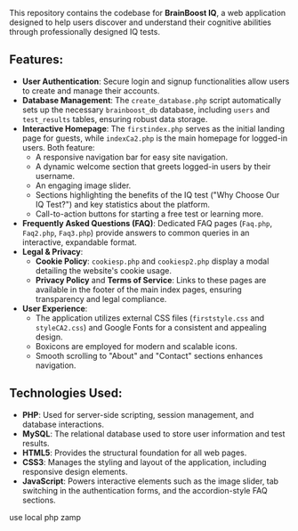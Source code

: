 This repository contains the codebase for **BrainBoost IQ**, a web application designed to help users discover and understand their cognitive abilities through professionally designed IQ tests.

## Features:

  * **User Authentication**: Secure login and signup functionalities allow users to create and manage their accounts.
  * **Database Management**: The `create_database.php` script automatically sets up the necessary `brainboost_db` database, including `users` and `test_results` tables, ensuring robust data storage.
  * **Interactive Homepage**: The `firstindex.php` serves as the initial landing page for guests, while `indexCa2.php` is the main homepage for logged-in users. Both feature:
      * A responsive navigation bar for easy site navigation.
      * A dynamic welcome section that greets logged-in users by their username.
      * An engaging image slider.
      * Sections highlighting the benefits of the IQ test ("Why Choose Our IQ Test?") and key statistics about the platform.
      * Call-to-action buttons for starting a free test or learning more.
  * **Frequently Asked Questions (FAQ)**: Dedicated FAQ pages (`Faq.php`, `Faq2.php`, `Faq3.php`) provide answers to common queries in an interactive, expandable format.
  * **Legal & Privacy**:
      * **Cookie Policy**: `cookiesp.php` and `cookiesp2.php` display a modal detailing the website's cookie usage.
      * **Privacy Policy** and **Terms of Service**: Links to these pages are available in the footer of the main index pages, ensuring transparency and legal compliance.
  * **User Experience**:
      * The application utilizes external CSS files (`firststyle.css` and `styleCA2.css`) and Google Fonts for a consistent and appealing design.
      * Boxicons are employed for modern and scalable icons.
      * Smooth scrolling to "About" and "Contact" sections enhances navigation.

## Technologies Used:

  * **PHP**: Used for server-side scripting, session management, and database interactions.
  * **MySQL**: The relational database used to store user information and test results.
  * **HTML5**: Provides the structural foundation for all web pages.
  * **CSS3**: Manages the styling and layout of the application, including responsive design elements.
  * **JavaScript**: Powers interactive elements such as the image slider, tab switching in the authentication forms, and the accordion-style FAQ sections.

 use local php zamp
   
